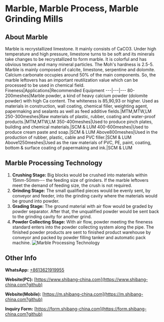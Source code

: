 # Marble, Marble Process, Marble Grinding Mills
## About Marble
Marble is recrystallized limestone. It mainly consists of CaCO3. Under high temperature and high pressure, limestone turns to be soft and its minerals take changes to be recrystallized to form marble. It is colorful and has obvious texture and many mineral particles. The Moh's hardness is 2.5-5. Marble is mainly composed of calcite, limestone, serpentine and dolomite. Calcium carbonate occupies around 50% of the main components. So, the marble leftovers has an important reutilization value which can be processed to be used in chemical field.
Fineness|Applications|Recommended Equipment
---|---|---
80-200meshes|Marble powder, a kind of heavy calcium powder (dolomite powder) with high Ca content. The whiteness is 85,90,93 or higher. Used as materials in construction, wall coating, chemical filler, weighting agent, papermaking and sealants as well as feed additive fields.|MTM,MTW,LM
250-300meshes|Raw materials of plastic, rubber, coating and water-proof products.|MTM,MTW,LM
350-400meshes|Used to produce pinch plates, building and chemical materials.|SCM & LUM
400-600meshes|Used to produce cream paste and soap.|SCM & LUM
Above800meshes|Used in the production of rubber, plastic, cable and PVC filler.|SCM & LUM
Above1250meshes|Used as the raw materials of PVC, PE, paint, coating, bottom & surface coating of papermaking and ink.|SCM & LUM
## Marble Processing Technology
1. **Crushing Stage:** Big blocks would be crushed into materials within 15mm-50mm--- the feeding size of grinders. If the marble leftovers meet the demand of feeding size, the crush is not required.
2. **Grinding Stage:** The small qualified pieces would be evenly sent, by conveyor and feeder, into the grinding cavity where the materials would be ground into powder.
3. **Grading Stage:** The ground material with air flow would be graded by powder separator. After that, the unqualified powder would be sent back to the grinding cavity for another grind.
4. **Powder Collecting Stage:** With air flow, powder meeting the fineness standard enters into the powder collecting system along the pipe. The finished powder products are sent to finished product warehouse by conveyor and packed by powder filling tanker and automatic pack machine.
![Marble Processing Technology](https://static.sbmchina.com/images/business/mill/lm-liuchengtu.jpg)
## Other Info
**WhatsApp:**  [+8613621919955](https://whatsapp.shibangsoft.com/WhatsApp.php)

**Website(PC):** [https://www.shibang-china.com](https://www.shibang-china.com?github)

**Website(Mobile):** [https://m.shibang-china.com](https://m.shibang-china.com?github)

**Inquiry Form:** [https://form.shibang-china.com](https://form.shibang-china.com?github)
